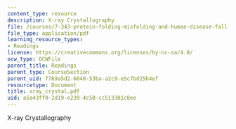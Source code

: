 ```yaml
---
content_type: resource
description: X-ray Crystallography
file: /courses/7-343-protein-folding-misfolding-and-human-disease-fall-2004/a5a43ff02d19e2394c50cc513381c8ee_xray_crystal.pdf
file_type: application/pdf
learning_resource_types:
- Readings
license: https://creativecommons.org/licenses/by-nc-sa/4.0/
ocw_type: OCWFile
parent_title: Readings
parent_type: CourseSection
parent_uid: f769a5d2-6040-53ba-a2c9-e5c7bd25b4ef
resourcetype: Document
title: xray_crystal.pdf
uid: a5a43ff0-2d19-e239-4c50-cc513381c8ee
---
```

X-ray Crystallography